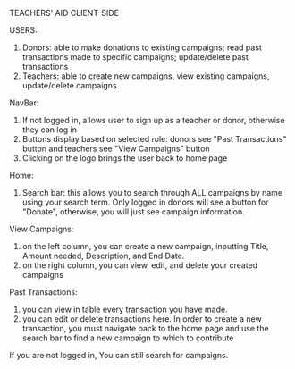 TEACHERS' AID CLIENT-SIDE 

USERS:
1. Donors: able to make donations to existing campaigns; read past transactions made to specific campaigns; update/delete past transactions
2. Teachers: able to create new campaigns, view existing campaigns, update/delete campaigns

NavBar:
1. If not logged in, allows user to sign up as a teacher or donor, otherwise they can log in
2. Buttons display based on selected role: donors see "Past Transactions" button and teachers see "View Campaigns" button
3. Clicking on the logo brings the user back to home page

Home:
1. Search bar: this allows you to search through ALL campaigns by name using your search term. Only logged in donors will see a button for "Donate", otherwise, you will just see campaign information.

View Campaigns:
1. on the left column, you can create a new campaign, inputting Title, Amount needed, Description, and End Date. 
2. on the right column, you can view, edit, and delete your created campaigns

Past Transactions:
1. you can view in table every transaction you have made.
2. you can edit or delete transactions here. In order to create a new transaction, you must navigate back to the home page and use the search bar to find a new campaign to which to contribute

If you are not logged in, You can still search for campaigns. 
